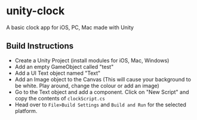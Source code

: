 # unity-clock
A basic clock app for iOS, PC, Mac made with Unity

## Build Instructions

- Create a Unity Project (install modules for iOS, Mac, Windows)
- Add an empty GameObject called "test"
- Add a UI Text object named "Text"
- Add an Image object to the Canvas (This will cause your background to be white. Play around, change the colour or add an image)
- Go to the Text object and add a component. Click on "New Script" and copy the contents of `clockScript.cs`
- Head over to `File>Build Settings` and `Build and Run` for the selected platform.
